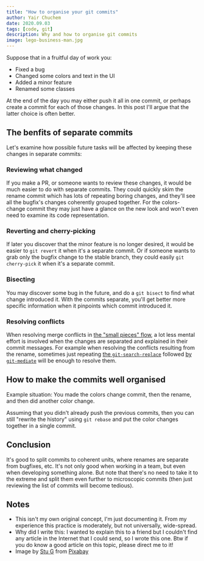 ```yaml
---
title: "How to organise your git commits"
author: Yair Chuchem
date: 2020.09.03
tags: [code, git]
description: Why and how to organise git commits
image: lego-business-man.jpg
---
```


Suppose that in a fruitful day of work you:

* Fixed a bug
* Changed some colors and text in the UI
* Added a minor feature
* Renamed some classes

At the end of the day you may either push it all in one commit, or perhaps create a commit for each of those changes. In this post I'll argue that the latter choice is often better.

## The benfits of separate commits

Let's examine how possible future tasks will be affected by keeping these changes in separate commits:

### Reviewing what changed

If you make a PR, or someone wants to review these changes, it would be much easier to do with separate commits. They could quickly skim the rename commit which has lots of repeating boring changes, and they'll see all the bugfix's changes coherently grouped together. For the colors-change commit they may just have a glance on the new look and won't even need to examine its code representation.

### Reverting and cherry-picking

If later you discover that the minor feature is no longer desired, it would be easier to `git revert` it when it's a separate commit. Or if someone wants to grab only the bugfix change to the stable branch, they could easily `git cherry-pick` it when it's a separate commit.

### Bisecting

You may discover some bug in the future, and do a `git bisect` to find what change introduced it. With the commits separate, you'll get better more specific information when it pinpoints which commit introduced it.

### Resolving conflicts

When resolving merge conflicts in [the "small pieces" flow](/posts/split-merge-to-smaller-pieces), a lot less mental effort is involved when the changes are separated and explained in their commit messages.
For example when resolving the conflicts resulting from the rename, sometimes just repeating [the `git-search-replace`](https://github.com/da-x/git-search-replace) followed [by `git-mediate`](/posts/git-mediate-stops-fear) will be enough to resolve them.

## How to make the commits well organised

Example situation: You made the colors change commit, then the rename, and then did another color change.

Assuming that you didn't already push the previous commits, then you can still "rewrite the history" using `git rebase` and put the color changes together in a single commit.

## Conclusion

It's good to split commits to coherent units, where renames are separate from bugfixes, etc. It's not only good when working in a team, but even when developing something alone. But note that there's no need to take it to the extreme and split them even further to microscopic commits (then just reviewing the list of commits will become tedious).

## Notes

* This isn't my own original concept, I'm just documenting it. From my experience this practice is moderately, but not universally, wide-spread.
* Why did I write this: I wanted to explain this to a friend but I couldn't find any article in the Internet that I could send, so I wrote this one. Btw if you do know a good article on this topic, please direct me to it!
* Image by <a href="https://pixabay.com/users/CapsandCapital-11428599/?utm_source=link-attribution&amp;utm_medium=referral&amp;utm_campaign=image&amp;utm_content=4250499">Stu G</a> from <a href="https://pixabay.com/?utm_source=link-attribution&amp;utm_medium=referral&amp;utm_campaign=image&amp;utm_content=4250499">Pixabay</a>
